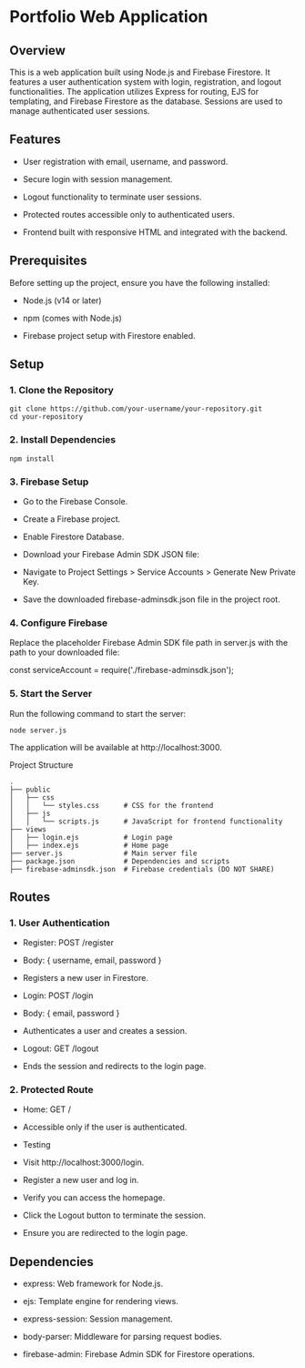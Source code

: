 # Portfolio Web Application

## Overview

This is a web application built using Node.js and Firebase Firestore. It features a user authentication system with login, registration, and logout functionalities. The application utilizes Express for routing, EJS for templating, and Firebase Firestore as the database. Sessions are used to manage authenticated user sessions.

## Features

* User registration with email, username, and password.

* Secure login with session management.

* Logout functionality to terminate user sessions.

* Protected routes accessible only to authenticated users.

* Frontend built with responsive HTML and integrated with the backend.

## Prerequisites

Before setting up the project, ensure you have the following installed:

* Node.js (v14 or later)

* npm (comes with Node.js)

* Firebase project setup with Firestore enabled.

## Setup

### 1. Clone the Repository
```
git clone https://github.com/your-username/your-repository.git
cd your-repository
```

### 2. Install Dependencies
```
npm install
```
### 3. Firebase Setup

* Go to the Firebase Console.

* Create a Firebase project.

* Enable Firestore Database.

* Download your Firebase Admin SDK JSON file:

* Navigate to Project Settings > Service Accounts > Generate New Private Key.

* Save the downloaded firebase-adminsdk.json file in the project root.

### 4. Configure Firebase

Replace the placeholder Firebase Admin SDK file path in server.js with the path to your downloaded file:

const serviceAccount = require('./firebase-adminsdk.json');

### 5. Start the Server

Run the following command to start the server:
```
node server.js
```
The application will be available at http://localhost:3000.

Project Structure
```
.
├── public
│   ├── css
│   │   └── styles.css      # CSS for the frontend
│   ├── js
│   │   └── scripts.js      # JavaScript for frontend functionality
├── views
│   ├── login.ejs           # Login page
│   ├── index.ejs           # Home page
├── server.js               # Main server file
├── package.json            # Dependencies and scripts
├── firebase-adminsdk.json  # Firebase credentials (DO NOT SHARE)
```
## Routes

### 1. User Authentication

* Register: POST /register

* Body: { username, email, password }

* Registers a new user in Firestore.

* Login: POST /login

* Body: { email, password }

* Authenticates a user and creates a session.

* Logout: GET /logout

* Ends the session and redirects to the login page.

### 2. Protected Route

* Home: GET /

* Accessible only if the user is authenticated.

* Testing

* Visit http://localhost:3000/login.

* Register a new user and log in.

* Verify you can access the homepage.

* Click the Logout button to terminate the session.

* Ensure you are redirected to the login page.

## Dependencies

* express: Web framework for Node.js.

* ejs: Template engine for rendering views.

* express-session: Session management.

* body-parser: Middleware for parsing request bodies.

* firebase-admin: Firebase Admin SDK for Firestore operations.

